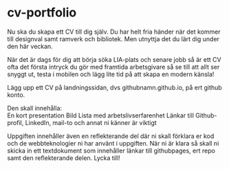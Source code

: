 # cv-portfolio

Nu ska du skapa ett CV till dig själv. Du har helt fria händer när det kommer till designval samt ramverk och bibliotek. Men utnyttja det du lärt dig under den här veckan.

När det är dags för dig att börja söka LIA-plats och senare jobb så är ett CV ofta det första intryck du gör med framtida arbetsgivare så se till att allt ser snyggt ut, testa i mobilen och lägg lite tid på att skapa en modern känsla!

Lägg upp ett CV på landningssidan, dvs githubnamn.github.io, på ert github konto.

Den skall innehålla:  
En kort presentation
Bild
Lista med arbetslivserfarenhet
Länkar till Github-profil, LinkedIn, mail-to och annat ni känner är viktigt

Uppgiften innehåller även en reflekterande del där ni skall förklara er kod och de webbteknologier ni har använt i uppgiften. När ni är klara så skall ni skicka in ett textdokument som innehåller länkar till githubpages, ert repo samt den reflekterande delen. Lycka till!
